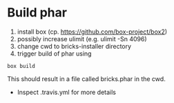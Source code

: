 Build phar
==========

1. install box (cp. https://github.com/box-project/box2)
2. possibly increase ulimit (e.g. ulimit -Sn 4096)
3. change cwd to bricks-installer directory
4. trigger build of phar using 
```
box build
```
This should result in a file called bricks.phar in the cwd.

* Inspect .travis.yml for more details